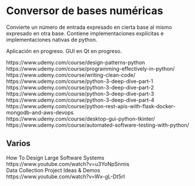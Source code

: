 <h1>Conversor de bases numéricas</h1>
<p>
  Convierte un número de entrada expresado en cierta base al mismo expresado en otra base.
  Contiene implementaciones explícitas e implementaciones nativas de python. 
</p>
<p>
  Aplicación en progreso.
  GUI en Qt en progreso.
</p>
<p>
https://www.udemy.com/course/design-patterns-python <br>
https://www.udemy.com/course/programming-effectively-in-python/ <br>
https://www.udemy.com/course/writing-clean-code/ <br>
https://www.udemy.com/course/python-3-deep-dive-part-1 <br>
https://www.udemy.com/course/python-3-deep-dive-part-2 <br>
https://www.udemy.com/course/python-3-deep-dive-part-3 <br>
https://www.udemy.com/course/python-3-deep-dive-part-4 <br>
https://www.udemy.com/course/python-rest-apis-with-flask-docker-mongodb-and-aws-devops <br>
https://www.udemy.com/course/desktop-gui-python-tkinter/ <br>
https://www.udemy.com/course/automated-software-testing-with-python/ <br>
</p>

<h2>Varios</h2>
<p>
How To Design Large Software Systems <br>
https://www.youtube.com/watch?v=u3YoNpSnmis <br>
Data Collection Project Ideas & Demos <br>
https://www.youtube.com/watch?v=Wx-gL-Dt5rI <br>
</p>
